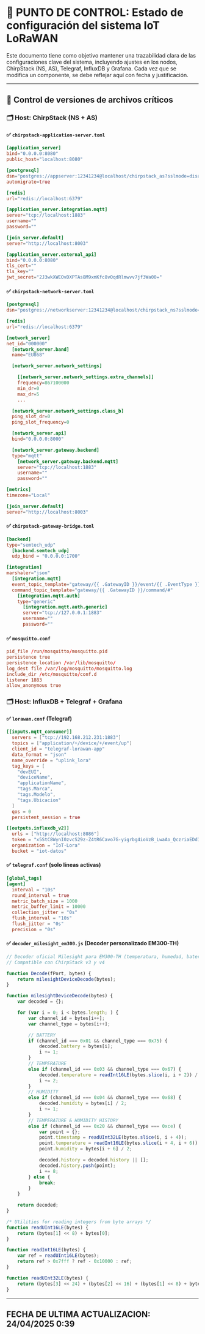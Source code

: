 
# 📌 PUNTO DE CONTROL: Estado de configuración del sistema IoT LoRaWAN

Este documento tiene como objetivo mantener una trazabilidad clara de las configuraciones clave del sistema, incluyendo ajustes en los nodos, ChirpStack (NS, AS), Telegraf, InfluxDB y Grafana. Cada vez que se modifica un componente, se debe reflejar aquí con fecha y justificación.

---

## 🔁 Control de versiones de archivos críticos

### 🗂️ Host: ChirpStack (NS + AS)

#### ✅ `chirpstack-application-server.toml`
```toml
[application_server]
bind="0.0.0.0:8080"
public_host="localhost:8080"

[postgresql]
dsn="postgres://appserver:12341234@localhost/chirpstack_as?sslmode=disable"
automigrate=true

[redis]
url="redis://localhost:6379"

[application_server.integration.mqtt]
server="tcp://localhost:1883"
username=""
password=""

[join_server.default]
server="http://localhost:8003"

[application_server.external_api]
bind="0.0.0.0:8080"
tls_cert=""
tls_key=""
jwt_secret="2J3wkXWEOvDXPTAs8M9xmKfc8vOqdRlmwvv7jf3Wa00="
```

#### ✅ `chirpstack-network-server.toml`
```toml
[postgresql]
dsn="postgres://networkserver:12341234@localhost/chirpstack_ns?sslmode=disable"

[redis]
url="redis://localhost:6379"

[network_server]
net_id="000000"
  [network_server.band]
  name="EU868"

  [network_server.network_settings]

    [[network_server.network_settings.extra_channels]]
    frequency=867100000
    min_dr=0
    max_dr=5
    ...

  [network_server.network_settings.class_b]
  ping_slot_dr=0
  ping_slot_frequency=0

  [network_server.api]
  bind="0.0.0.0:8000"

  [network_server.gateway.backend]
  type="mqtt"
    [network_server.gateway.backend.mqtt]
    server="tcp://localhost:1883"
    username=""
    password=""

[metrics]
timezone="Local"

[join_server.default]
server="http://localhost:8003"
```

#### ✅ `chirpstack-gateway-bridge.toml`
```toml
[backend]
type="semtech_udp"
  [backend.semtech_udp]
  udp_bind = "0.0.0.0:1700"

[integration]
marshaler="json"
  [integration.mqtt]
  event_topic_template="gateway/{{ .GatewayID }}/event/{{ .EventType }}"
  command_topic_template="gateway/{{ .GatewayID }}/command/#"
    [integration.mqtt.auth]
    type="generic"
      [integration.mqtt.auth.generic]
      server="tcp://127.0.0.1:1883"
      username=""
      password=""
```

#### ✅ `mosquitto.conf`
```conf
pid_file /run/mosquitto/mosquitto.pid
persistence true
persistence_location /var/lib/mosquitto/
log_dest file /var/log/mosquitto/mosquitto.log
include_dir /etc/mosquitto/conf.d
listener 1883
allow_anonymous true
```

### 🗂️ Host: InfluxDB + Telegraf + Grafana

#### ✅ `lorawan.conf` (Telegraf)
```toml
[[inputs.mqtt_consumer]]
  servers = ["tcp://192.168.212.231:1883"]
  topics = ["application/+/device/+/event/up"]
  client_id = "telegraf-lorawan-app"
  data_format = "json"
  name_override = "uplink_lora"
  tag_keys = [
    "devEUI",
    "deviceName",
    "applicationName",
    "tags.Marca",
    "tags.Modelo",
    "tags.Ubicacion"
  ]
  qos = 0
  persistent_session = true

[[outputs.influxdb_v2]]
  urls = ["http://localhost:8086"]
  token = "x5StC8WynI0zvcS29z-Z4tR6Cavo7G-yigrbg4ioVzB_LwaAo_QczriaEDd1_XBcDm_yq36QNOcKUA2s-1TYPA=="
  organization = "IoT-Lora"
  bucket = "iot-datos"
```

#### ✅ `telegraf.conf` (solo líneas activas)
```toml
[global_tags]
[agent]
  interval = "10s"
  round_interval = true
  metric_batch_size = 1000
  metric_buffer_limit = 10000
  collection_jitter = "0s"
  flush_interval = "10s"
  flush_jitter = "0s"
  precision = "0s"
```

#### ✅ `decoder_milesight_em300.js` (Decoder personalizado EM300-TH)
```javascript
// Decoder oficial Milesight para EM300-TH (temperatura, humedad, batería)
// Compatible con ChirpStack v3 y v4

function Decode(fPort, bytes) {
    return milesightDeviceDecode(bytes);
}

function milesightDeviceDecode(bytes) {
    var decoded = {};

    for (var i = 0; i < bytes.length; ) {
        var channel_id = bytes[i++];
        var channel_type = bytes[i++];

        // BATTERY
        if (channel_id === 0x01 && channel_type === 0x75) {
            decoded.battery = bytes[i];
            i += 1;
        }
        // TEMPERATURE
        else if (channel_id === 0x03 && channel_type === 0x67) {
            decoded.temperature = readInt16LE(bytes.slice(i, i + 2)) / 10;
            i += 2;
        }
        // HUMIDITY
        else if (channel_id === 0x04 && channel_type === 0x68) {
            decoded.humidity = bytes[i] / 2;
            i += 1;
        }
        // TEMPERATURE & HUMIDITY HISTORY
        else if (channel_id === 0x20 && channel_type === 0xce) {
            var point = {};
            point.timestamp = readUInt32LE(bytes.slice(i, i + 4));
            point.temperature = readInt16LE(bytes.slice(i + 4, i + 6)) / 10;
            point.humidity = bytes[i + 6] / 2;

            decoded.history = decoded.history || [];
            decoded.history.push(point);
            i += 8;
        } else {
            break;
        }
    }

    return decoded;
}

/* Utilities for reading integers from byte arrays */
function readUInt16LE(bytes) {
    return (bytes[1] << 8) + bytes[0];
}

function readInt16LE(bytes) {
    var ref = readUInt16LE(bytes);
    return ref > 0x7fff ? ref - 0x10000 : ref;
}

function readUInt32LE(bytes) {
    return (bytes[3] << 24) + (bytes[2] << 16) + (bytes[1] << 8) + bytes[0];
}
```

---

FECHA DE ULTIMA ACTUALIZACION: 24/04/2025 0:39
---
